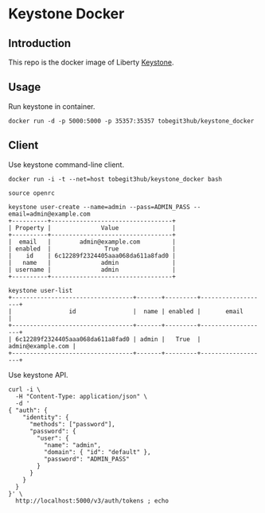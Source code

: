 # Keystone Docker

## Introduction

This repo is the docker image of Liberty [Keystone](https://github.com/openstack/keystone).

## Usage

Run keystone in container.

```
docker run -d -p 5000:5000 -p 35357:35357 tobegit3hub/keystone_docker
```

## Client

Use keystone command-line client.

```
docker run -i -t --net=host tobegit3hub/keystone_docker bash
```

```
source openrc

keystone user-create --name=admin --pass=ADMIN_PASS --email=admin@example.com
+----------+----------------------------------+
| Property |              Value               |
+----------+----------------------------------+
|  email   |        admin@example.com         |
| enabled  |               True               |
|    id    | 6c12289f2324405aaa068da611a8fad0 |
|   name   |              admin               |
| username |              admin               |
+----------+----------------------------------+

keystone user-list
+----------------------------------+-------+---------+-------------------+
|                id                |  name | enabled |       email       |
+----------------------------------+-------+---------+-------------------+
| 6c12289f2324405aaa068da611a8fad0 | admin |   True  | admin@example.com |
+----------------------------------+-------+---------+-------------------+
```

Use keystone API.

```
curl -i \
  -H "Content-Type: application/json" \
  -d '
{ "auth": {
    "identity": {
      "methods": ["password"],
      "password": {
        "user": {
          "name": "admin",
          "domain": { "id": "default" },
          "password": "ADMIN_PASS"
        }
      }
    }
  }
}' \
  http://localhost:5000/v3/auth/tokens ; echo
```
